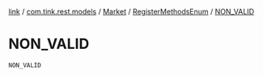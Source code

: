 [link](../../../index.md) / [com.tink.rest.models](../../index.md) / [Market](../index.md) / [RegisterMethodsEnum](index.md) / [NON_VALID](./-n-o-n_-v-a-l-i-d.md)

# NON_VALID

`NON_VALID`